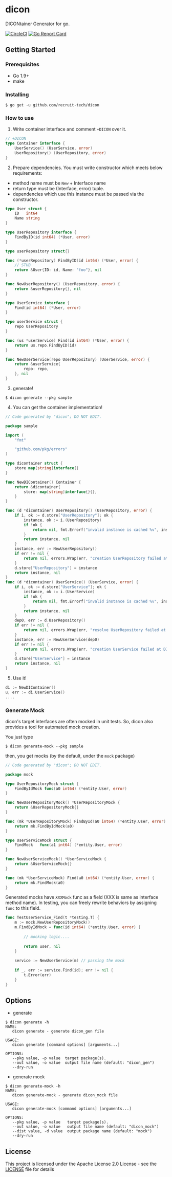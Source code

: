 # dicon

DICONtainer Generator for go.

[![CircleCI](https://circleci.com/gh/recruit-tech/dicon.svg?style=svg)](https://circleci.com/gh/recruit-tech/dicon)
[![Go Report Card](https://goreportcard.com/badge/github.com/recruit-tech/dicon)](https://goreportcard.com/report/github.com/recruit-tech/dicon)

## Getting Started

### Prerequisites
- Go 1.9+
- make

### Installing
```
$ go get -u github.com/recruit-tech/dicon
```

### How to use
1. Write container interface and comment `+DICON` over it.

```container.go
// +DICON
type Container interface {
	UserService() (UserService, error)
	UserRepository() (UserRepository, error)
}
```

2. Prepare dependencies. You must write constructor which meets below requirements:
- method name must be `New` + Interface name
- return type must be (Interface, error) tuple.
- dependencies which use this instance must be passed via the constructor.

```user.go
type User struct {
	ID   int64
	Name string
}
```

```userrepository.go
type UserRepository interface {
	FindByID(id int64) (*User, error)
}

type userRepository struct{}

func (*userRepository) FindByID(id int64) (*User, error) {
	// STUB
	return &User{ID: id, Name: "foo"}, nil
}

func NewUserRepository() (UserRepository, error) {
	return &userRepository{}, nil
}
```

```userservice.go
type UserService interface {
	Find(id int64) (*User, error)
}

type userService struct {
	repo UserRepository
}

func (us *userService) Find(id int64) (*User, error) {
	return us.repo.FindByID(id)
}

func NewUserService(repo UserRepository) (UserService, error) {
	return &userService{
		repo: repo,
	}, nil
}
```

3. generate!
```
$ dicon generate --pkg sample
```

4. You can get the container implementation!

```dicon_gen.go
// Code generated by "dicon"; DO NOT EDIT.

package sample

import (
	"fmt"

	"github.com/pkg/errors"
)

type dicontainer struct {
	store map[string]interface{}
}

func NewDIContainer() Container {
	return &dicontainer{
		store: map[string]interface{}{},
	}
}

func (d *dicontainer) UserRepository() (UserRepository, error) {
	if i, ok := d.store["UserRepository"]; ok {
		instance, ok := i.(UserRepository)
		if !ok {
			return nil, fmt.Errorf("invalid instance is cached %v", instance)
		}
		return instance, nil
	}
	instance, err := NewUserRepository()
	if err != nil {
		return nil, errors.Wrap(err, "creation UserRepository failed at DICON")
	}
	d.store["UserRepository"] = instance
	return instance, nil
}
func (d *dicontainer) UserService() (UserService, error) {
	if i, ok := d.store["UserService"]; ok {
		instance, ok := i.(UserService)
		if !ok {
			return nil, fmt.Errorf("invalid instance is cached %v", instance)
		}
		return instance, nil
	}
	dep0, err := d.UserRepository()
	if err != nil {
		return nil, errors.Wrap(err, "resolve UserRepository failed at DICON")
	}
	instance, err := NewUserService(dep0)
	if err != nil {
		return nil, errors.Wrap(err, "creation UserService failed at DICON")
	}
	d.store["UserService"] = instance
	return instance, nil
}
```

5. Use it!
```.go
di := NewDIContainer()
u, err := di.UserService()
....
```

### Generate Mock
dicon's target interfaces are often mocked in unit tests. 
So, dicon also provides a tool for automated mock creation.

You just type
```
$ dicon generate-mock --pkg sample
```
then, you get mocks (by the default, under the `mock` package)

```go
// Code generated by "dicon"; DO NOT EDIT.

package mock

type UserRepositoryMock struct {
	FindByIdMock func(a0 int64) (*entity.User, error)
}

func NewUserRepositoryMock() *UserRepositoryMock {
	return &UserRepositoryMock{}
}

func (mk *UserRepositoryMock) FindById(a0 int64) (*entity.User, error) {
	return mk.FindByIdMock(a0)
}

type UserServiceMock struct {
	FindMock   func(a1 int64) (*entity.User, error)
}

func NewUserServiceMock() *UserServiceMock {
	return &UserServiceMock{}
}

func (mk *UserServiceMock) Find(a0 int64) (*entity.User, error) {
	return mk.FindMock(a0)
}
```
Generated mocks have `XXXMock` func as a field (XXX is same as interface method name).
In testing, you can freely rewrite behaviors by assigning `func` to this field.
```go
func TestUserService_Find(t *testing.T) {
	m := mock.NewUserRepositoryMock()
	m.FindByIdMock = func(id int64) (*entity.User, error) {
		
		// mocking logic....
		
		return user, nil
	}
	
	service := NewUserService(m) // passing the mock
	
	if _, err := service.Find(id); err != nil {
		t.Error(err)
	}
}
```


## Options
- generate
```
$ dicon generate -h
NAME:
   dicon generate - generate dicon_gen file

USAGE:
   dicon generate [command options] [arguments...]

OPTIONS:
   --pkg value, -p value  target package(s).
   --out value, -o value  output file name (default: "dicon_gen")
   --dry-run
```
- generate mock
```
$ dicon generate-mock -h
NAME:
   dicon generate-mock - generate dicon_mock file

USAGE:
   dicon generate-mock [command options] [arguments...]

OPTIONS:
   --pkg value, -p value   target package(s).
   --out value, -o value   output file name (default: "dicon_mock")
   --dist value, -d value  output package name (default: "mock")
   --dry-run
```

## License
This project is licensed under the Apache License 2.0 License - see the [LICENSE](LICENSE) file for details
